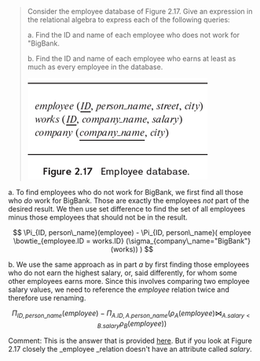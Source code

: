> Consider the employee database of Figure 2.17. Give an expression in the relational algebra to express each of the following queries:
>
> a. Find the ID and name of each employee who does not work for "BigBank.
>
> b. Find the ID and name of each employee who earns at least as much as every employee in the database.
>
> ![1693576650107](image/2.8/1693576650107.png)



a. To find employees who do not work for BigBank, we first find all those who _do_ work for BigBank. Those are exactly the employees _not_ part of the desired result. We then use set difference to find the set of all employees minus those employees that should not be in the result.

$$
\Pi_{ID, person\_name}(employee) - \Pi_{ID, person\_name}(
    employee \bowtie_{employee.ID = works.ID} (\sigma_{company\_name="BigBank"}(works))
)
$$


b. We use the same approach as in part _a_ by first finding those employees who do not earn the highest salary, or, said differently, for whom some other employees earns more. Since this involves comparing two employee salary values, we need to reference the _employee_ relation twice and therefore use renaming.

$$
\Pi_{ID, person\_name}(employee) - \Pi_{A.ID, A.person\_name}(\rho_A(employee)
\bowtie_{A.salary < B.salary} \rho_B(employee))
$$

Comment: This is the answer that is provided [here](https://www.db-book.com/Practice-Exercises/PDF-practice-solu-dir/2.pdf). But if you look at Figure 2.17 closely the _employee _relation doesn't have an attribute called _salary_.
